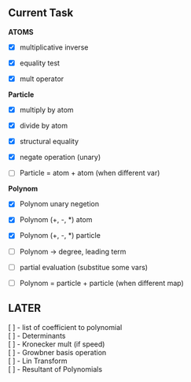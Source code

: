 ## Current Task

**ATOMS**
- [x] multiplicative inverse
- [x] equality test
- [x] mult operator


**Particle**
- [x] multiply by atom
- [x] divide by atom
- [x] structural equality
- [x] negate operation (unary)
- [ ] Particle = atom + atom (when different var)


**Polynom**
- [x] Polynom unary negetion
- [x] Polynom (+, -, *) atom
- [x] Polynom (+, -, *) particle
- [ ] Polynom -> degree, leading term
- [ ] partial evaluation (substitue some vars)
- [ ] Polynom = particle + particle (when different map)


## LATER

[ ] - list of coefficient to polynomial  
[ ] - Determinants  
[ ] - Kronecker mult (if speed)  
[ ] - Growbner basis operation  
[ ] - Lin Transform  
[ ] - Resultant of Polynomials  